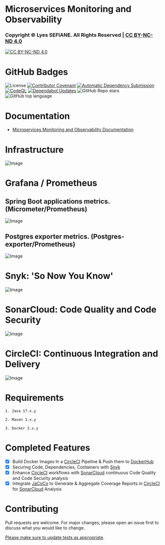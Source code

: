 # Microservices Monitoring and Observability

### Copyright © Lyes SEFIANE. All Rights Reserved | [CC BY-NC-ND 4.0](https://creativecommons.org/licenses/by-nc-nd/4.0/)

[![CC BY-NC-ND 4.0][cc-by-nc-nd-image]][cc-by-nc-nd]

[cc-by-nc-nd]: http://creativecommons.org/licenses/by-nc-nd/4.0/
[cc-by-nc-nd-image]: https://licensebuttons.net/l/by-nc-nd/4.0/88x31.png
[cc-by-nc-nd-shield]: https://img.shields.io/badge/License-CC%20BY--NC--ND%204.0-lightgrey.svg

# GitHub Badges

![License](https://img.shields.io/static/v1?label=License&message=CC-BY-NC-ND-4.0&color=green)
[![Contributor Covenant](https://img.shields.io/badge/Contributor%20Covenant-2.1-4baaaa.svg)](code_of_conduct.md)
[![Automatic Dependency Submission](https://github.com/lyes-sefiane/microservices-monitoring-and-observability/actions/workflows/dependency-graph/auto-submission/badge.svg)](https://github.com/lyes-sefiane/microservices-monitoring-and-observability/actions/workflows/dependency-graph/auto-submission)
[![CodeQL](https://github.com/lyes-sefiane/microservices-monitoring-and-observability/actions/workflows/github-code-scanning/codeql/badge.svg)](https://github.com/lyes-sefiane/microservices-monitoring-and-observability/actions/workflows/github-code-scanning/codeql)
[![Dependabot Updates](https://github.com/lyes-sefiane/microservices-monitoring-and-observability/actions/workflows/dependabot/dependabot-updates/badge.svg)](https://github.com/lyes-sefiane/microservices-monitoring-and-observability/actions/workflows/dependabot/dependabot-updates)
![GitHub Repo stars](https://img.shields.io/github/stars/lyes-sefiane/network-device-inventory?style=social)
![GitHub top language](https://img.shields.io/github/languages/top/lyes-sefiane/network-device-inventory)

# Documentation

* [Microservices Monitoring and Observability Documentation](https://github.com/lyes-sefiane/microservices-monitoring-and-observability/wiki)


# Infrastructure

![Image](https://raw.githubusercontent.com/wiki/lyes-sefiane/network-device-inventory/images/monitoring-system-design-v2.PNG)

# Grafana / Prometheus

## Spring Boot applications metrics. (Micrometer/Prometheus)

![Image](https://raw.githubusercontent.com/wiki/lyes-s/network-device-inventory/images/jvm-memory.PNG)

## Postgres exporter metrics. (Postgres-exporter/Prometheus)

![Image](https://raw.githubusercontent.com/wiki/lyes-s/network-device-inventory/images/general-settings.PNG)

# Snyk: 'So Now You Know'

![Image](https://raw.githubusercontent.com/wiki/lyes-sefiane/network-device-inventory/images/CircleCiBuild.PNG)


# SonarCloud: Code Quality and Code Security

![Image](https://raw.githubusercontent.com/wiki/lyes-sefiane/network-device-inventory/images/sonarcloud-v3.PNG)


# CircleCI: Continuous Integration and Delivery

![Image](https://raw.githubusercontent.com/wiki/lyes-sefiane/network-device-inventory/images/release-workflow-v7.PNG)


# Requirements

```
1. Java 17.x.y

2. Maven 3.x.y

3. Docker 3.x.y
```

# Completed Features

- [x] Build Docker Images In a [CircleCI](https://circleci.com/) Pipeline & Push them to [DockerHub](https://hub.docker.com/)
- [x] Securing Code, Dependencies, Containers with [Snyk](https://snyk.io/)
- [x] Enhance [CircleCI](https://circleci.com/) workflows with [SonarCloud](https://sonarcloud.io/) continuous Code Quality and Code Security analysis
- [x] Integrate [JaCoCo](https://www.eclemma.org/jacoco/) to Generate & Aggregate Coverage Reports in [CircleCI](https://circleci.com/) for [SonarCloud](https://sonarcloud.io/) Analysis

# Contributing

Pull requests are welcome. For major changes, please open an issue first to discuss what you would like to change.

[Please make sure to update tests as appropriate](https://github.com/lyes-s/network-device-inventory/wiki/Application-Test-Suite-with-JUnit-5-&-Mockito-%F0%9F%8D%B8).
